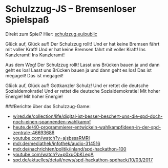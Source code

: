 # Schulzzug-JS – Bremsenloser Spielspaß

Direkt zum Spiel? Hier: [schulzzug.eu/public](http://schulzzug.eu/public)

Glück auf, Glück auf!
Der Schulzzug rollt!
Und er hat keine Bremsen fährt mit voller Kraft!
Und er hat keine Bremsen fährt mit voller Kraft!
Ins Kanzleramt!
Ins Kanzleramt!

Aus dem Weg!
Der Schulzzug rollt!
Lasst uns Brücken bauen ja und dann geht es los!
Lasst uns Brücken bauen ja und dann geht es los!
Das ist megageil!
Das ist megageil!

Glück auf, Glück auf!
Gottkanzler Schulz!
Und er rettet die deutsche Sozialdemokratie!
Und er rettet die deutsche Sozialdemokratie!
Mit hoher Energie!
Mit hoher Energie!

###Berichte über das Schulzzug-Game:

- [wired.de/collection/life/digital-ist-besser-beschert-uns-die-spd-doch-noch-einen-spannenden-wahlkampf](https://www.wired.de/collection/life/digital-ist-besser-beschert-uns-die-spd-doch-noch-einen-spannenden-wahlkampf)
- [heute.de/40-programmierer-entwickeln-wahlkampfideen-in-der-spd-zentrale-46693686](http://www.heute.de/40-programmierer-entwickeln-wahlkampfideen-in-der-spd-zentrale-46693686.html)
- [youtube.com/watch?v=ajsbssaRMRI](https://www.youtube.com/watch?v=ajsbssaRMRI)
- [mdr.de/mediathek/infothek/audio-314516](http://www.mdr.de/mediathek/infothek/audio-314516.html)
- [mdr.de/nachrichten/politik/inland/spd-hackathon-100](http://www.mdr.de/nachrichten/politik/inland/spd-hackathon-100.html)
- [youtube.com/watch?v=p0xuObKLegA](https://youtube.com/watch?v=p0xuObKLegA)
- [spd.de/aktuelles/detail/news/spd-hackathon-spdhack/10/03/2017](https://www.spd.de/aktuelles/detail/news/spd-hackathon-spdhack/10/03/2017/)
